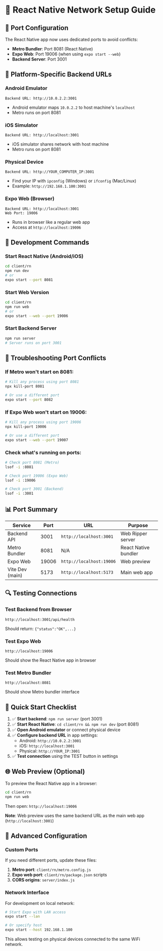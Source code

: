 # 📱 React Native Network Setup Guide

## 🚀 **Port Configuration**

The React Native app now uses dedicated ports to avoid conflicts:

- **Metro Bundler**: Port 8081 (React Native)
- **Expo Web**: Port 19006 (when using `expo start --web`)
- **Backend Server**: Port 3001

## 📱 **Platform-Specific Backend URLs**

### **Android Emulator**
```
Backend URL: http://10.0.2.2:3001
```
- Android emulator maps `10.0.2.2` to host machine's `localhost`
- Metro runs on port 8081

### **iOS Simulator**
```
Backend URL: http://localhost:3001
```
- iOS simulator shares network with host machine
- Metro runs on port 8081

### **Physical Device**
```
Backend URL: http://YOUR_COMPUTER_IP:3001
```
- Find your IP with `ipconfig` (Windows) or `ifconfig` (Mac/Linux)
- Example: `http://192.168.1.100:3001`

### **Expo Web (Browser)**
```
Backend URL: http://localhost:3001
Web Port: 19006
```
- Runs in browser like a regular web app
- Access at `http://localhost:19006`

## 🔧 **Development Commands**

### **Start React Native (Android/iOS)**
```bash
cd client/rn
npm run dev
# or
expo start --port 8081
```

### **Start Web Version**
```bash
cd client/rn
npm run web
# or
expo start --web --port 19006
```

### **Start Backend Server**
```bash
npm run server
# Server runs on port 3001
```

## 🐛 **Troubleshooting Port Conflicts**

### **If Metro won't start on 8081:**
```bash
# Kill any process using port 8081
npx kill-port 8081

# Or use a different port
expo start --port 8082
```

### **If Expo Web won't start on 19006:**
```bash
# Kill any process using port 19006
npx kill-port 19006

# Or use a different port
expo start --web --port 19007
```

### **Check what's running on ports:**
```bash
# Check port 8081 (Metro)
lsof -i :8081

# Check port 19006 (Expo Web)
lsof -i :19006

# Check port 3001 (Backend)
lsof -i :3001
```

## 📊 **Port Summary**

| Service | Port | URL | Purpose |
|---------|------|-----|---------|
| Backend API | 3001 | `http://localhost:3001` | Web Ripper server |
| Metro Bundler | 8081 | N/A | React Native bundler |
| Expo Web | 19006 | `http://localhost:19006` | Web preview |
| Vite Dev (main) | 5173 | `http://localhost:5173` | Main web app |

## 🔍 **Testing Connections**

### **Test Backend from Browser**
```
http://localhost:3001/api/health
```
Should return: `{"status":"OK",...}`

### **Test Expo Web**
```
http://localhost:19006
```
Should show the React Native app in browser

### **Test Metro Bundler**
```
http://localhost:8081
```
Should show Metro bundler interface

## 🚀 **Quick Start Checklist**

1. ✅ **Start backend**: `npm run server` (port 3001)
2. ✅ **Start React Native**: `cd client/rn && npm run dev` (port 8081)
3. ✅ **Open Android emulator** or connect physical device
4. ✅ **Configure backend URL** in app settings:
   - Android: `http://10.0.2.2:3001`
   - iOS: `http://localhost:3001`
   - Physical: `http://YOUR_IP:3001`
5. ✅ **Test connection** using the TEST button in settings

## 🌐 **Web Preview (Optional)**

To preview the React Native app in a browser:

```bash
cd client/rn
npm run web
```

Then open: `http://localhost:19006`

**Note**: Web preview uses the same backend URL as the main web app (`http://localhost:3001`)

## 🔧 **Advanced Configuration**

### **Custom Ports**
If you need different ports, update these files:

1. **Metro port**: `client/rn/metro.config.js`
2. **Expo web port**: `client/rn/package.json` scripts
3. **CORS origins**: `server/index.js`

### **Network Interface**
For development on local network:

```bash
# Start Expo with LAN access
expo start --lan

# Or specify host
expo start --host 192.168.1.100
```

This allows testing on physical devices connected to the same WiFi network.